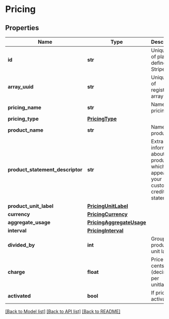 # Pricing

## Properties
Name | Type | Description | Notes
------------ | ------------- | ------------- | -------------
**id** | **str** | Unique id of plan as defined by Stripe | [optional] 
**array_uuid** | **str** | Unique id of registered array | [optional] 
**pricing_name** | **str** | Name of pricing | [optional] 
**pricing_type** | [**PricingType**](PricingType.md) |  | [optional] 
**product_name** | **str** | Name of product | [optional] 
**product_statement_descriptor** | **str** | Extra information about a product which will appear on your customer’s credit card statement | [optional] 
**product_unit_label** | [**PricingUnitLabel**](PricingUnitLabel.md) |  | [optional] 
**currency** | [**PricingCurrency**](PricingCurrency.md) |  | [optional] 
**aggregate_usage** | [**PricingAggregateUsage**](PricingAggregateUsage.md) |  | [optional] 
**interval** | [**PricingInterval**](PricingInterval.md) |  | [optional] 
**divided_by** | **int** | Group of n product unit labels | [optional] 
**charge** | **float** | Price in cents (decimal) per unitlabel | [optional] 
**activated** | **bool** | If pricing is activated | [optional] 

[[Back to Model list]](../README.md#documentation-for-models) [[Back to API list]](../README.md#documentation-for-api-endpoints) [[Back to README]](../README.md)


